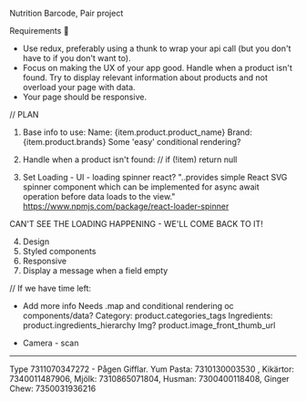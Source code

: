 

Nutrition Barcode, Pair project

Requirements 🧪
* Use redux, preferably using a thunk to wrap your api call (but you don't have to if you don't want to).
* Focus on making the UX of your app good. Handle when a product isn't found. Try to display relevant information about products and not overload your page with data.
* Your page should be responsive.

// PLAN

1. Base info to use:
Name: {item.product.product_name}
Brand: {item.product.brands}
Some 'easy' conditional rendering?

2. Handle when a product isn't found:   // if (!item) return null

3. Set Loading - UI - loading spinner react?
"..provides simple React SVG spinner component which can be implemented for async await operation before data loads to the view."
https://www.npmjs.com/package/react-loader-spinner

CAN'T SEE THE LOADING HAPPENING - WE'LL COME BACK TO IT!

4. Design
5. Styled components
6. Responsive
7. Display a message when a field empty



// If we have time left: 

- Add more info
Needs .map and conditional rendering oc components/data?
Category: 	product.categories_tags
Ingredients: 	product.ingredients_hierarchy
Img? product.image_front_thumb_url

- Camera - scan

-------
Type 7311070347272 - Pågen Gifflar. Yum Pasta: 7310130003530 , Kikärtor: 7340011487906, Mjölk: 7310865071804, Husman: 7300400118408, Ginger Chew: 7350031936216


